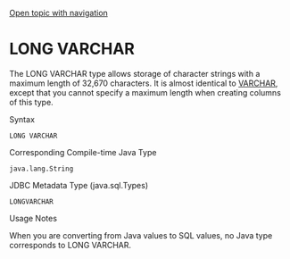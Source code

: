 [Open topic with navigation](../../../index.html#Shared/SQLReference/DataTypes/LongVarchar.html)

<a href="" id="DataTypes.LongVarchar"></a>[]()LONG VARCHAR
==========================================================

The <span class="CodeFont">LONG VARCHAR</span> type allows storage of character strings with a maximum length of 32,670 characters. It is almost identical to <span class="CodeFont">[VARCHAR](Varchar.html)</span>, except that you cannot specify a maximum length when creating columns of this type.

Syntax

``` FcnSyntax
LONG VARCHAR
```

Corresponding Compile-time Java Type

``` FcnSyntax
java.lang.String
```

JDBC Metadata Type (java.sql.Types)

``` FcnSyntax
LONGVARCHAR
```

Usage Notes

When you are converting from Java values to SQL values, no Java type corresponds to <span class="CodeFont">LONG VARCHAR</span>.

 


